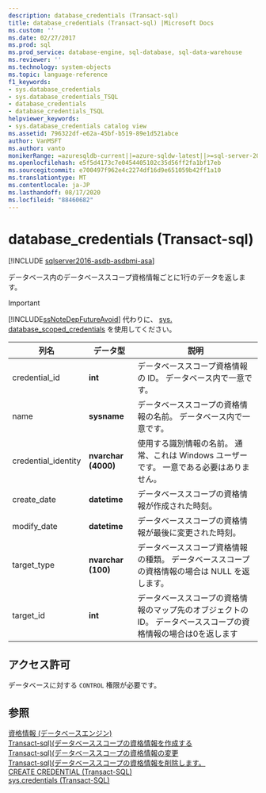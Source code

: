 ```yaml
---
description: database_credentials (Transact-sql)
title: database_credentials (Transact-sql) |Microsoft Docs
ms.custom: ''
ms.date: 02/27/2017
ms.prod: sql
ms.prod_service: database-engine, sql-database, sql-data-warehouse
ms.reviewer: ''
ms.technology: system-objects
ms.topic: language-reference
f1_keywords:
- sys.database_credentials
- sys.database_credentials_TSQL
- database_credentials
- database_credentials_TSQL
helpviewer_keywords:
- sys.database_credentials catalog view
ms.assetid: 796322df-e62a-45bf-b519-89e1d521abce
author: VanMSFT
ms.author: vanto
monikerRange: =azuresqldb-current||=azure-sqldw-latest||>=sql-server-2016||=sqlallproducts-allversions||>=sql-server-linux-2017||=azuresqldb-mi-current
ms.openlocfilehash: e5f5d4173c7e0454405102c35d56ff2fa1bf17eb
ms.sourcegitcommit: e700497f962e4c2274df16d9e651059b42ff1a10
ms.translationtype: MT
ms.contentlocale: ja-JP
ms.lasthandoff: 08/17/2020
ms.locfileid: "88460682"
---
```

# <a name="sysdatabase_credentials-transact-sql"></a>database_credentials (Transact-sql)
[!INCLUDE [sqlserver2016-asdb-asdbmi-asa](../../includes/applies-to-version/sqlserver2016-asdb-asdbmi-asa.md)]

  データベース内のデータベーススコープ資格情報ごとに1行のデータを返します。  
> [!IMPORTANT]  
>  [!INCLUDE[ssNoteDepFutureAvoid](../../includes/ssnotedepfutureavoid-md.md)] 代わりに、 [sys. database_scoped_credentials](../../relational-databases/system-catalog-views/sys-database-scoped-credentials-transact-sql.md) を使用してください。    
  
|列名|データ型|説明|  
|-----------------|---------------|-----------------|  
|credential_id|**int**|データベーススコープ資格情報の ID。 データベース内で一意です。|  
|name|**sysname**|データベーススコープの資格情報の名前。 データベース内で一意です。|  
|credential_identity|**nvarchar (4000)**|使用する識別情報の名前。 通常、これは Windows ユーザーです。 一意である必要はありません。|  
|create_date|**datetime**|データベーススコープの資格情報が作成された時刻。|  
|modify_date|**datetime**|データベーススコープの資格情報が最後に変更された時刻。|  
|target_type|**nvarchar (100)**|データベーススコープ資格情報の種類。 データベーススコープの資格情報の場合は NULL を返します。|  
|target_id|**int**|データベーススコープの資格情報のマップ先のオブジェクトの ID。 データベーススコープの資格情報の場合は0を返します|  
  
## <a name="permissions"></a>アクセス許可  
 データベースに対する `CONTROL` 権限が必要です。  
  
## <a name="see-also"></a>参照  
 [資格情報 &#40;データベースエンジン&#41;](../../relational-databases/security/authentication-access/credentials-database-engine.md)   
 [Transact-sql&#41;&#40;データベーススコープの資格情報を作成する ](../../t-sql/statements/create-database-scoped-credential-transact-sql.md)   
 [Transact-sql&#41;&#40;データベーススコープの資格情報の変更 ](../../t-sql/statements/alter-database-scoped-credential-transact-sql.md)   
 [Transact-sql&#41;&#40;データベーススコープの資格情報を削除します。 ](../../t-sql/statements/drop-database-scoped-credential-transact-sql.md)   
 [CREATE CREDENTIAL &#40;Transact-SQL&#41;](../../t-sql/statements/create-credential-transact-sql.md)   
 [sys.credentials &#40;Transact-SQL&#41;](../../relational-databases/system-catalog-views/sys-credentials-transact-sql.md)  
  
  
